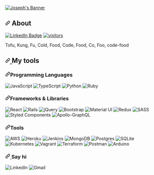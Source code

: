 <article class="markdown-body entry-content container-lg f5" itemprop="text">
  <p>
    <a href="https://jgao.dev" rel="nofollow">
      <img
        src="https://i.ibb.co/hDrSqmg/Screen-Shot-2021-05-13-at-12-28-17-PM.png"
        alt="Joseph's Banner" style="min-width:100%;">
    </a>
  </p>
  <h1>
    <svg class="octicon octicon-link"
        viewBox="0 0 16 16" version="1.1" width="16" height="16" aria-hidden="true">
        <path fill-rule="evenodd"
          d="M7.775 3.275a.75.75 0 001.06 1.06l1.25-1.25a2 2 0 112.83 2.83l-2.5 2.5a2 2 0 01-2.83 0 .75.75 0 00-1.06 1.06 3.5 3.5 0 004.95 0l2.5-2.5a3.5 3.5 0 00-4.95-4.95l-1.25 1.25zm-4.69 9.64a2 2 0 010-2.83l2.5-2.5a2 2 0 012.83 0 .75.75 0 001.06-1.06 3.5 3.5 0 00-4.95 0l-2.5 2.5a3.5 3.5 0 004.95 4.95l1.25-1.25a.75.75 0 00-1.06-1.06l-1.25 1.25a2 2 0 01-2.83 0z">
        </path>
   </svg>
  About
  </h1>
  <p>
    <a href="https://www.linkedin.com/in/jocake/" rel="nofollow">
      <img src="https://camo.githubusercontent.com/63db3986a72fe29cde1370dfc324bd94ba96a3c843d05ba16bfc4580caa07d69/68747470733a2f2f696d672e736869656c64732e696f2f62616467652f4c696e6b6564496e2d50726f66696c652d696e666f726d6174696f6e616c3f7374796c653d666c6174266c6f676f3d6c696e6b6564696e26636f6c6f723d304437364138"
        alt="LinkedIn Badge"
        data-canonical-src="https://img.shields.io/badge/LinkedIn-Profile-informational?style=flat&amp;logo=linkedin&amp;color=0D76A8"
        style="max-width:100%;"></a>
    <a href="https://jgao.dev" rel="nofollow">
      <img
src="https://camo.githubusercontent.com/f379ba10b2fad0d80381533f888ed1dcf9b6ffeb509ca7f683339171efb6d144/68747470733a2f2f76697369746f722d62616467652e676c697463682e6d652f62616467653f706167655f69643d70656177617272696f722e70656177617272696f72"
        alt="visitors" data-canonical-src="https://visitor-badge.glitch.me/badge?page_id=josephcake.josephcake"
        style="max-width:100%;"></a></p>
  <p>Tofu, Kung, Fu, Cold, Food, Code, Food, Co, Foo, code-food
  </p>
  <h1>
    <a id="user-content-technical-skills" class="anchor" aria-hidden="true" href="#technical-skills">
      <svg class="octicon octicon-link" viewBox="0 0 16 16" version="1.1" width="16" height="16" aria-hidden="true">
        <path fill-rule="evenodd"
          d="M7.775 3.275a.75.75 0 001.06 1.06l1.25-1.25a2 2 0 112.83 2.83l-2.5 2.5a2 2 0 01-2.83 0 .75.75 0 00-1.06 1.06 3.5 3.5 0 004.95 0l2.5-2.5a3.5 3.5 0 00-4.95-4.95l-1.25 1.25zm-4.69 9.64a2 2 0 010-2.83l2.5-2.5a2 2 0 012.83 0 .75.75 0 001.06-1.06 3.5 3.5 0 00-4.95 0l-2.5 2.5a3.5 3.5 0 004.95 4.95l1.25-1.25a.75.75 0 00-1.06-1.06l-1.25 1.25a2 2 0 01-2.83 0z">
        </path>
      </svg>
    </a>
    My tools
  </h1>
  <h3><a id="user-content-programming-languages" class="anchor" aria-hidden="true" href="#programming-languages"><svg
        class="octicon octicon-link" viewBox="0 0 16 16" version="1.1" width="16" height="16" aria-hidden="true">
        <path fill-rule="evenodd"
          d="M7.775 3.275a.75.75 0 001.06 1.06l1.25-1.25a2 2 0 112.83 2.83l-2.5 2.5a2 2 0 01-2.83 0 .75.75 0 00-1.06 1.06 3.5 3.5 0 004.95 0l2.5-2.5a3.5 3.5 0 00-4.95-4.95l-1.25 1.25zm-4.69 9.64a2 2 0 010-2.83l2.5-2.5a2 2 0 012.83 0 .75.75 0 001.06-1.06 3.5 3.5 0 00-4.95 0l-2.5 2.5a3.5 3.5 0 004.95 4.95l1.25-1.25a.75.75 0 00-1.06-1.06l-1.25 1.25a2 2 0 01-2.83 0z">
        </path>
      </svg></a>Programming Languages</h3>
  <p>
    <img alt="JavaScript" src="https://img.shields.io/badge/javascript-%23323330.svg?&style=for-the-badge&logo=javascript&logoColor=%23F7DF1E"/>
    <img alt="TypeScript" src="https://img.shields.io/badge/typescript-%23007ACC.svg?&style=for-the-badge&logo=typescript&logoColor=white"/>
    <img alt="Python" src="https://img.shields.io/badge/python-%2314354C.svg?&style=for-the-badge&logo=python&logoColor=white"/>
    <img alt="Ruby" src="https://img.shields.io/badge/ruby-%23CC342D.svg?&style=for-the-badge&logo=ruby&logoColor=white"/>
  </p>
  <h3><a id="user-content-frameworks--libraries" class="anchor" aria-hidden="true" href="#frameworks--libraries"><svg
        class="octicon octicon-link" viewBox="0 0 16 16" version="1.1" width="16" height="16" aria-hidden="true">
        <path fill-rule="evenodd"
          d="M7.775 3.275a.75.75 0 001.06 1.06l1.25-1.25a2 2 0 112.83 2.83l-2.5 2.5a2 2 0 01-2.83 0 .75.75 0 00-1.06 1.06 3.5 3.5 0 004.95 0l2.5-2.5a3.5 3.5 0 00-4.95-4.95l-1.25 1.25zm-4.69 9.64a2 2 0 010-2.83l2.5-2.5a2 2 0 012.83 0 .75.75 0 001.06-1.06 3.5 3.5 0 00-4.95 0l-2.5 2.5a3.5 3.5 0 004.95 4.95l1.25-1.25a.75.75 0 00-1.06-1.06l-1.25 1.25a2 2 0 01-2.83 0z">
        </path>
      </svg></a>Frameworks &amp; Libraries</h3>
  <p>
    <img alt="React" src="https://img.shields.io/badge/react-%2320232a.svg?&style=for-the-badge&logo=react&logoColor=%2361DAFB"/>
    <img alt="Rails" src="https://img.shields.io/badge/rails-%23CC0000.svg?&style=for-the-badge&logo=ruby-on-rails&logoColor=white"/>
    <img alt="jQuery" src="https://img.shields.io/badge/jquery-%230769AD.svg?&style=for-the-badge&logo=jquery&logoColor=white"/>
    <img alt="Bootstrap" src="https://img.shields.io/badge/bootstrap-%23563D7C.svg?&style=for-the-badge&logo=bootstrap&logoColor=white"/>
    <img alt="Material UI" src="https://img.shields.io/badge/materialui-%230081CB.svg?&style=for-the-badge&logo=material-ui&logoColor=white"/>
    <img alt="Redux" src="https://img.shields.io/badge/redux-%23593d88.svg?&style=for-the-badge&logo=redux&logoColor=white"/>
    <img alt="SASS" src="https://img.shields.io/badge/SASS-hotpink.svg?&style=for-the-badge&logo=SASS&logoColor=white"/>
    <img alt="Styled Components" src="https://img.shields.io/badge/styled--components-DB7093?style=for-the-badge&logo=styled-components&logoColor=white"/>
    <img alt="Apollo-GraphQL" src="https://img.shields.io/badge/-ApolloGraphQL-311C87?style=for-the-badge&logo=apollo-graphql"/>
  </p>
  
   <h3><a id="user-content-tools" class="anchor" aria-hidden="true" href="#tools"><svg class="octicon octicon-link"
        viewBox="0 0 16 16" version="1.1" width="16" height="16" aria-hidden="true">
        <path fill-rule="evenodd"
          d="M7.775 3.275a.75.75 0 001.06 1.06l1.25-1.25a2 2 0 112.83 2.83l-2.5 2.5a2 2 0 01-2.83 0 .75.75 0 00-1.06 1.06 3.5 3.5 0 004.95 0l2.5-2.5a3.5 3.5 0 00-4.95-4.95l-1.25 1.25zm-4.69 9.64a2 2 0 010-2.83l2.5-2.5a2 2 0 012.83 0 .75.75 0 001.06-1.06 3.5 3.5 0 00-4.95 0l-2.5 2.5a3.5 3.5 0 004.95 4.95l1.25-1.25a.75.75 0 00-1.06-1.06l-1.25 1.25a2 2 0 01-2.83 0z">
        </path>
      </svg></a>Tools</h3>
  <p>
    <img alt="AWS" src="https://img.shields.io/badge/AWS-%23FF9900.svg?&style=for-the-badge&logo=amazon-aws&logoColor=white"/>
    <img alt="Heroku" src="https://img.shields.io/badge/heroku-%23430098.svg?&style=for-the-badge&logo=heroku&logoColor=white"/>
    <img alt="Jenkins" src="https://img.shields.io/badge/jenkins-%232C5263.svg?&style=for-the-badge&logo=jenkins&logoColor=white"/>
    <img alt="MongoDB" src ="https://img.shields.io/badge/MongoDB-%234ea94b.svg?&style=for-the-badge&logo=mongodb&logoColor=white"/>
    <img alt="Postgres" src ="https://img.shields.io/badge/postgres-%23316192.svg?&style=for-the-badge&logo=postgresql&logoColor=white"/>
    <img alt="SQLite" src ="https://img.shields.io/badge/sqlite-%2307405e.svg?&style=for-the-badge&logo=sqlite&logoColor=white"/>
    <img alt="Kubernetes" src="https://img.shields.io/badge/kubernetes-%23326ce5.svg?&style=for-the-badge&logo=kubernetes&logoColor=white"/>
    <img alt="Vagrant" src="https://img.shields.io/badge/vagrant-%231563FF.svg?&style=for-the-badge&logo=vagrant&logoColor=white"/>
    <img alt="Terraform" src="https://img.shields.io/badge/terraform-%235835CC.svg?&style=for-the-badge&logo=terraform&logoColor=white"/>
    <img alt="Postman" src="https://img.shields.io/badge/Postman-FF6C37?style=for-the-badge&logo=postman&logoColor=red" />
    <img alt="Arduino" src="https://img.shields.io/badge/-Arduino-00979D?style=for-the-badge&logo=Arduino&logoColor=white"/>
    
  </p>
     
  <h3>
    <a id="user-content-tools" class="anchor" aria-hidden="true" href="#tools"><svg class="octicon octicon-link"
        viewBox="0 0 16 16" version="1.1" width="16" height="16" aria-hidden="true">
        <path fill-rule="evenodd"
          d="M7.775 3.275a.75.75 0 001.06 1.06l1.25-1.25a2 2 0 112.83 2.83l-2.5 2.5a2 2 0 01-2.83 0 .75.75 0 00-1.06 1.06 3.5 3.5 0 004.95 0l2.5-2.5a3.5 3.5 0 00-4.95-4.95l-1.25 1.25zm-4.69 9.64a2 2 0 010-2.83l2.5-2.5a2 2 0 012.83 0 .75.75 0 001.06-1.06 3.5 3.5 0 00-4.95 0l-2.5 2.5a3.5 3.5 0 004.95 4.95l1.25-1.25a.75.75 0 00-1.06-1.06l-1.25 1.25a2 2 0 01-2.83 0z">
        </path>
      </svg>
    </a>
    Say hi
  </h3>
  <p>
    <img alt="LinkedIn" src="https://img.shields.io/badge/linkedin-%230077B5.svg?&style=for-the-badge&logo=linkedin&logoColor=white"/>
    <img alt="Gmail" src="https://img.shields.io/badge/Gmail-D14836?style=for-the-badge&logo=gmail&logoColor=white" />
  </p>
  

</article>
